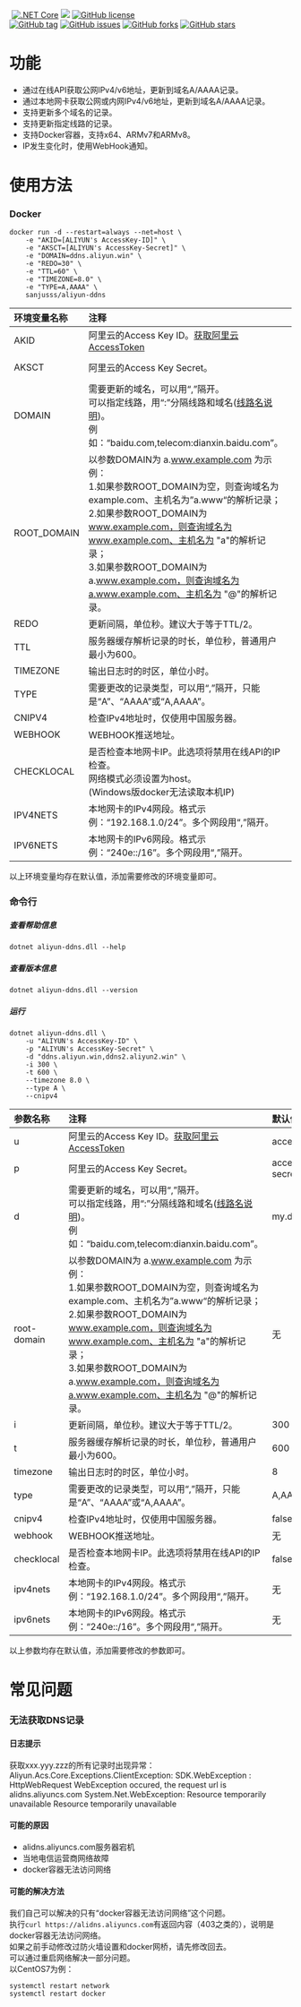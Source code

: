 ﻿﻿
[![.NET Core](https://github.com/sanjusss/aliyun-ddns/actions/workflows/dotnet-core.yml/badge.svg?branch=master)](https://github.com/sanjusss/aliyun-ddns/actions/workflows/dotnet-core.yml)
[![](https://img.shields.io/docker/stars/sanjusss/aliyun-ddns.svg?logo=docker)](https://hub.docker.com/r/sanjusss/aliyun-ddns)
[![GitHub license](https://img.shields.io/github/license/sanjusss/aliyun-ddns.svg)](https://github.com/sanjusss/aliyun-ddns/blob/master/LICENSE)  
[![GitHub tag](https://img.shields.io/github/tag/sanjusss/aliyun-ddns.svg)](https://github.com/sanjusss/aliyun-ddns/tags)
[![GitHub issues](https://img.shields.io/github/issues/sanjusss/aliyun-ddns.svg)](https://github.com/sanjusss/aliyun-ddns/issues)
[![GitHub forks](https://img.shields.io/github/forks/sanjusss/aliyun-ddns.svg)](https://github.com/sanjusss/aliyun-ddns/network)
[![GitHub stars](https://img.shields.io/github/stars/sanjusss/aliyun-ddns.svg)](https://github.com/sanjusss/aliyun-ddns/stargazers)

# 功能
- 通过在线API获取公网IPv4/v6地址，更新到域名A/AAAA记录。
- 通过本地网卡获取公网或内网IPv4/v6地址，更新到域名A/AAAA记录。
- 支持更新多个域名的记录。
- 支持更新指定线路的记录。
- 支持Docker容器，支持x64、ARMv7和ARMv8。
- IP发生变化时，使用WebHook通知。

# 使用方法

### Docker
```
docker run -d --restart=always --net=host \
    -e "AKID=[ALIYUN's AccessKey-ID]" \
    -e "AKSCT=[ALIYUN's AccessKey-Secret]" \
    -e "DOMAIN=ddns.aliyun.win" \
    -e "REDO=30" \
    -e "TTL=60" \
    -e "TIMEZONE=8.0" \
    -e "TYPE=A,AAAA" \
    sanjusss/aliyun-ddns
```
| 环境变量名称 | 注释 | 默认值 |
| :---- | :----- | :--- |
|AKID|阿里云的Access Key ID。[获取阿里云AccessToken](https://usercenter.console.aliyun.com/)|access key id|
|AKSCT|阿里云的Access Key Secret。|access key secret|
|DOMAIN|需要更新的域名，可以用“,”隔开。<br>可以指定线路，用“:”分隔线路和域名([线路名说明](https://help.aliyun.com/document_detail/29807.html?spm=a2c4g.11186623.2.14.42405eb4boCsnd))。<br>例如：“baidu.com,telecom:dianxin.baidu.com”。|my.domain.com|
|ROOT_DOMAIN|以参数DOMAIN为 a.www.example.com 为示例：<br>1.如果参数ROOT_DOMAIN为空，则查询域名为example.com、主机名为”a.www“的解析记录；<br>2.如果参数ROOT_DOMAIN为 www.example.com，则查询域名为www.example.com、主机名为 "a"的解析记录；<br>3.如果参数ROOT_DOMAIN为 a.www.example.com，则查询域名为a.www.example.com、主机名为 "@"的解析记录。|无|
|REDO|更新间隔，单位秒。建议大于等于TTL/2。|300|
|TTL|服务器缓存解析记录的时长，单位秒，普通用户最小为600。|600|
|TIMEZONE|输出日志时的时区，单位小时。|8|
|TYPE|需要更改的记录类型，可以用“,”隔开，只能是“A”、“AAAA”或“A,AAAA”。|A,AAAA|
|CNIPV4|检查IPv4地址时，仅使用中国服务器。|false|
|WEBHOOK|WEBHOOK推送地址。|无|
|CHECKLOCAL|是否检查本地网卡IP。此选项将禁用在线API的IP检查。<br>网络模式必须设置为host。<br>(Windows版docker无法读取本机IP)|false|
|IPV4NETS|本地网卡的IPv4网段。格式示例：“192.168.1.0/24”。多个网段用“,”隔开。|无|
|IPV6NETS|本地网卡的IPv6网段。格式示例：“240e::/16”。多个网段用“,”隔开。|无|

以上环境变量均存在默认值，添加需要修改的环境变量即可。

### 命令行
##### 查看帮助信息
```
dotnet aliyun-ddns.dll --help
```
##### 查看版本信息
```
dotnet aliyun-ddns.dll --version
```
##### 运行
```
dotnet aliyun-ddns.dll \
    -u "ALIYUN's AccessKey-ID" \
    -p "ALIYUN's AccessKey-Secret" \
    -d "ddns.aliyun.win,ddns2.aliyun2.win" \
    -i 300 \
    -t 600 \
    --timezone 8.0 \
    --type A \
    --cnipv4
```

| 参数名称 | 注释 | 默认值 |
| :---- | :----- | :--- |
|u|阿里云的Access Key ID。[获取阿里云AccessToken](https://usercenter.console.aliyun.com/)|access key id|
|p|阿里云的Access Key Secret。|access key secret|
|d|需要更新的域名，可以用“,”隔开。<br>可以指定线路，用“:”分隔线路和域名([线路名说明](https://help.aliyun.com/document_detail/29807.html?spm=a2c4g.11186623.2.14.42405eb4boCsnd))。<br>例如：“baidu.com,telecom:dianxin.baidu.com”。|my.domain.com|
|root-domain|以参数DOMAIN为 a.www.example.com 为示例：<br>1.如果参数ROOT_DOMAIN为空，则查询域名为example.com、主机名为”a.www“的解析记录；<br>2.如果参数ROOT_DOMAIN为 www.example.com，则查询域名为www.example.com、主机名为 "a"的解析记录；<br>3.如果参数ROOT_DOMAIN为 a.www.example.com，则查询域名为a.www.example.com、主机名为 "@"的解析记录。|无|
|i|更新间隔，单位秒。建议大于等于TTL/2。|300|
|t|服务器缓存解析记录的时长，单位秒，普通用户最小为600。|600|
|timezone|输出日志时的时区，单位小时。|8|
|type|需要更改的记录类型，可以用“,”隔开，只能是“A”、“AAAA”或“A,AAAA”。|A,AAAA|
|cnipv4|检查IPv4地址时，仅使用中国服务器。|false|
|webhook|WEBHOOK推送地址。|无|
|checklocal|是否检查本地网卡IP。此选项将禁用在线API的IP检查。|false|
|ipv4nets|本地网卡的IPv4网段。格式示例：“192.168.1.0/24”。多个网段用“,”隔开。|无|
|ipv6nets|本地网卡的IPv6网段。格式示例：“240e::/16”。多个网段用“,”隔开。|无|

以上参数均存在默认值，添加需要修改的参数即可。

# 常见问题

### 无法获取DNS记录
#### 日志提示
获取xxx.yyy.zzz的所有记录时出现异常：Aliyun.Acs.Core.Exceptions.ClientException: SDK.WebException : HttpWebRequest WebException occured, the request url is alidns.aliyuncs.com System.Net.WebException: Resource temporarily unavailable Resource temporarily unavailable  
#### 可能的原因
- alidns.aliyuncs.com服务器宕机
- 当地电信运营商网络故障
- docker容器无法访问网络
#### 可能的解决方法
我们自己可以解决的只有“docker容器无法访问网络”这个问题。  
执行`curl https://alidns.aliyuncs.com`有返回内容（403之类的），说明是docker容器无法访问网络。  
如果之前手动修改过防火墙设置和docker网桥，请先修改回去。  
可以通过重启网络解决一部分问题。  
以CentOS7为例：
```shell
systemctl restart network
systemctl restart docker
```
